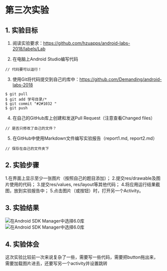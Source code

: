 # 第三次实验

## 1. 实验目标

1. 阅读实验要求：https://github.com/hzuapps/android-labs-2018/labels/Lab   

2. 在电脑上Android Studio编写代码  

```   
// 代码要可以运行！
```   

3. 使用Git将代码提交到自己的库中：https://github.com/Demanding/android-labs-2018   
```  
$ git pull
$ git add 学号目录/*
$ git commit "#2#1032 "
$ git push
```  

4. 在自己的GitHub库上创建和发送Pull Request（注意查看Changed files）  
```  
// 是否只修改了自己的文件？
```  

5. 在GitHub中使用Markdown文件编写实验报告（report1.md, report2.md）  
```  
// 保存在自己的文件夹下
```  

## 2. 实验步骤
1.在界面上显示至少一张图片（按照自己的题目添加）；
2.提交res/drawable及图片使用的代码；
3.提交res/values, res/layout等其他代码；
4.将应用运行结果截图，放到实验报告中；
5.点击图片（或按钮）时，打开另一个Activity。

## 3. 实验结果

![在Android SDK Manager中选择6.0库](https://github.com/Demanding/android-labs-2018/blob/master/Soft1614080902422/%233_1.png "配置教育网下载代理")
![在Android SDK Manager中选择6.0库](https://github.com/Demanding/android-labs-2018/blob/master/Soft1614080902422/%233_2.png "配置教育网下载代理")
## 4. 实验体会
这次实验比较前一次来说复杂了一些，需要写一些代码，需要把button拖出来，需要加载图片进去，还要写另一个activity并设置跳转
